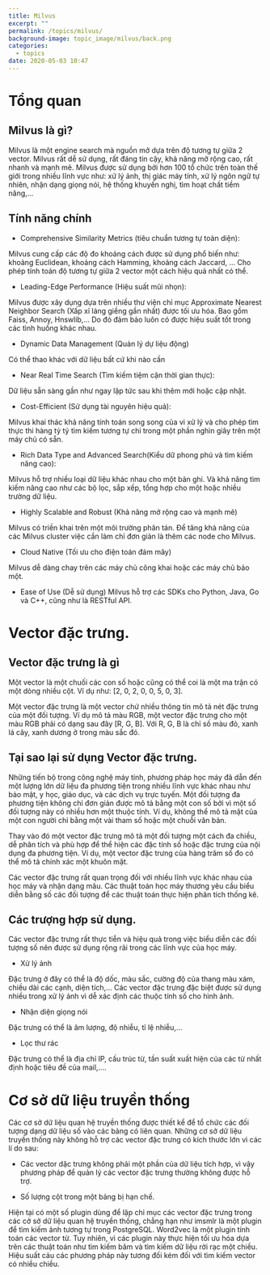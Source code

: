 ```yaml
---
title: Milvus
excerpt: ""
permalink: /topics/milvus/
background-image: topic_image/milvus/back.png
categories:
  - topics
date: 2020-05-03 10:47
---
```



# Tổng quan  

## Milvus là gì?

Milvus là một engine search mà nguồn mở dựa trên độ tương tự giữa 2 vector. Milvus rất dễ sử dụng, rất đáng tin cậy, khả năng mở rộng cao, rất nhanh và mạnh mẽ. Milvus được sử dụng bởi hơn 100 tổ chức trên toàn thế giới trong nhiều lĩnh vực như: xử lý ảnh, thị giác máy tính, xử lý ngôn ngữ tự nhiên, nhận dạng giọng nói, hệ thống khuyến nghị, tìm hoạt chất tiềm năng,...

## Tính năng chính

- Comprehensive Similarity Metrics (tiêu chuẩn tương tự toàn diện):

Milvus cung cấp các độ đo khoảng cách được sử dụng phổ biến như: khoảng Euclidean, khoảng cách Hamming, khoảng cách Jaccard, ... Cho phép tính toán độ tương tự giữa 2 vector một cách hiệu quả nhất có thể.   


- Leading-Edge Performance (Hiệu suất mũi nhọn):

Milvus được xây dụng dựa trên nhiều thư viện chỉ mục Approximate Nearest Neighbor Search (Xấp xỉ láng giềng gần nhất) được tối ưu hóa. Bao gồm Faiss, Annoy, Hnswlib,... Do đó đảm bảo luôn có được hiệu suất tốt trong các tình huống khác nhau.

- Dynamic Data Management (Quản lý dự liệu động)

Có thể thao khác với dữ liệu bất cứ khi nào cần  

- Near Real Time Search (Tìm kiếm tiệm cận thời gian thực):

Dữ liệu sẵn sàng gần như ngay lập tức sau khi thêm mới hoặc cập nhật. 

- Cost-Efficient (Sử dụng tài nguyên hiệu quả):

Milvus khai thác khả năng tính toán song song của vi xử lý và cho phép tìm thực thi hàng tỷ tỷ tìm kiếm tương tự chỉ trong một phần nghìn giây trên một máy chủ có sẵn.

- Rich Data Type and Advanced Search(Kiểu dữ phong phú và tìm kiếm nâng cao):

Milvus hỗ trợ nhiều loại dữ liệu khác nhau cho một bản ghi. Và khả năng tìm kiếm nâng cao như các bộ lọc, sắp xếp, tổng hợp cho một hoặc nhiều trường dữ liệu. 

- Highly Scalable and Robust (Khả năng mở rộng cao và mạnh mẽ)

Milvus có triền khai trên một môi trường phân tán. Để tăng khả năng của các Milvus cluster việc cần làm chỉ đơn giản là thêm các node cho Milvus. 

- Cloud Native (Tối ưu cho điện toán đám mây)

Milvus dễ dàng chay trên các máy chủ công khai hoặc các máy chủ bảo một. 

- Ease of Use (Dễ sử dụng)
Milvus hỗ trợ các SDKs cho Python, Java, Go và C++, cũng như là RESTful API.


# Vector đặc trưng.

## Vector đặc trưng là gì

Một vector là một chuối các con số hoặc cũng có thể coi là một ma trận có một dòng nhiều cột. Ví dụ như: [2, 0, 2, 0, 0, 5, 0, 3].

Một vector đặc trưng là một vector chứ nhiều thông tin mô tả nét đặc trưng của một đối tượng. Ví dụ mô tả màu RGB, một vector đặc trưng cho một màu RGB phải có dạng sau đây [R, G, B]. Với R, G, B là chỉ số màu đỏ, xanh lá cây, xanh dương ở trong màu sắc đó.

## Tại sao lại sử dụng Vector đặc trưng.

Những tiến bộ trong công nghệ máy tính, phương pháp học máy đã dẫn đến một lượng lớn dữ liệu đa phương tiện trong nhiều lĩnh vực khác nhau như bảo mật, y học, giáo dục, và các dịch vụ trực tuyến. Một đối tượng đa phương tiện không chỉ đơn giản được mô tả bằng một con số bởi vì một số đối tượng này có nhiều hơn một thuộc tính. Ví dụ, không thể mô tả mặt của một con người chỉ bằng một vài tham số hoặc một chuỗi văn bản.   

Thay vào đó một vector đặc trưng mô tả một đối tượng một cách đa chiều, dễ phân tích và phù hợp để thể hiện các đặc tính số hoặc đặc trưng của nội dụng đa phương tiện. Ví dụ, một vector đặc trưng của hàng trăm số đo có thể mô tả chính xác một khuôn mặt. 

Các vector đặc trưng rất quan trọng đối với nhiều lĩnh vực khác nhau của học máy và nhận dạng mãu. Các thuật toán học máy thương yêu cầu biểu diễn bằng số các đối tượng để các thuật toán thực hiện phân tích thống kê.  

## Các trượng hợp sử dụng. 

Các vector đặc trưng rất thực tiễn và hiệu quả trong việc biểu diễn các đối tượng số nên được sử dụng rộng rãi trong các lĩnh vực của học máy.

- Xử lý ảnh

Đặc trưng ở đây có thể là độ dốc, màu sắc, cường độ của thang màu xám, chiều dài các cạnh, diện tích,... Các vector đặc trưng đặc biệt được sử dụng nhiều trong xử lý ảnh vì dễ xác định các thuộc tính số cho hình ảnh.    

- Nhận diện giọng nói

Đặc trưng có thể là âm lượng, độ nhiễu, tỉ lệ nhiễu,... 

- Lọc thư rác

Đặc trưng có thể là địa chỉ IP, cấu trúc từ, tần suất xuất hiện của các từ nhất định hoặc tiêu đề của mail,....


# Cơ sở dữ liệu truyền thống

Các cơ sở dữ liệu quan hệ truyền thống được thiết kể để tổ chức các đối tượng dạng dữ liệu số vào các bảng có liên quan. Những cơ sở dữ liệu truyền thống này không hỗ trợ các vector đặc trưng có kích thước lớn vì các lí do sau:

- Các vector dặc trưng không phải một phần của dữ liệu tích hợp, vì vậy phương pháp để quản lý các vector đặc trưng thường không được hỗ trợ.

- Số lượng cột trong một bảng bị hạn chế.

Hiện tại có một số plugin dùng để lập chỉ mục các vector đặc trưng trong các cở sở dữ liệu quan hệ truyền thống, chẳng hạn như imsmlr là một plugin để tìm kiếm ảnh tương tự trong PostgreSQL. Word2vec là một plugin tính toán các vector từ. Tuy nhiên, vì các plugin này thực hiện tối ưu hóa dựa trên các thuật toán như tìm kiếm băm và tìm kiếm dữ liệu rời rạc một chiều. Hiệu suất cảu các phương pháp này tương đối kém đối với tìm kiếm vector có nhiều chiều.
 
